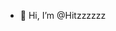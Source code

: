 - 👋 Hi, I’m @Hitzzzzzz


<!---
Hitzzzzzz/Hitzzzzzz is a ✨ special ✨ repository because its `README.md` (this file) appears on your GitHub profile.
You can click the Preview link to take a look at your changes.
--->
